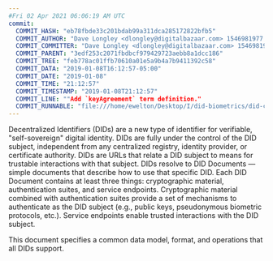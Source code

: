 ```yaml
---
#Fri 02 Apr 2021 06:06:19 AM UTC
commit:
  COMMIT_HASH: "eb78fbde33c201bdab99a311dca285172822bfb5"
  COMMIT_AUTHOR: "Dave Longley <dlongley@digitalbazaar.com> 1546981977 -0500"
  COMMIT_COMMITTER: "Dave Longley <dlongley@digitalbazaar.com> 1546981977 -0500"
  COMMIT_PARENT: "3edf253c2071fbdbcf979429723aebb8a1dcc186"
  COMMIT_TREE: "feb778ac01ffb70610a01e5a9b4a7b9411392c58"
  COMMIT_DATA: "2019-01-08T16:12:57-05:00"
  COMMIT_DATE: "2019-01-08"
  COMMIT_TIME: "21:12:57"
  COMMIT_TIMESTAMP: "2019-01-08T21:12:57"
  COMMIT_LINE: ""Add `keyAgreement` term definition."
  COMMIT_RUNNABLE: "file:///home/ewelton/Desktop/I/did-biometrics/did-core-dataset/analysis/gitinfo/eb78fbde33c201bdab99a311dca285172822bfb5/snapshot/index.html"
---
```


<section id="abstract">
<p>
Decentralized Identifiers (DIDs) are a new type of identifier for
verifiable, "self-sovereign" digital identity. DIDs are fully under the
control of the DID subject, independent from any centralized registry,
identity provider, or certificate authority. DIDs are URLs that relate
a DID subject to means for trustable interactions with that subject.
DIDs resolve to DID Documents — simple documents that describe how to
use that specific DID. Each DID Document contains at least three
things: cryptographic material, authentication suites, and service
endpoints. Cryptographic material combined with authentication suites
provide a set of mechanisms to authenticate as the DID subject (e.g.,
public keys, pseudonymous biometric protocols, etc.). Service endpoints
enable trusted interactions with the DID subject.
    </p>
<p>
This document specifies a common data model, format, and operations
that all DIDs support.
    </p>
</section>
